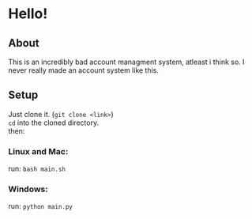 # Hello!
## About
This is an incredibly bad account managment system, atleast i think so. I never really made an account system like this.
## Setup
Just clone it. (`git clone <link>`)\
`cd` into the cloned directory.\
then:
### Linux and Mac:
run:
`bash main.sh`
### Windows:
run:
`python main.py`
